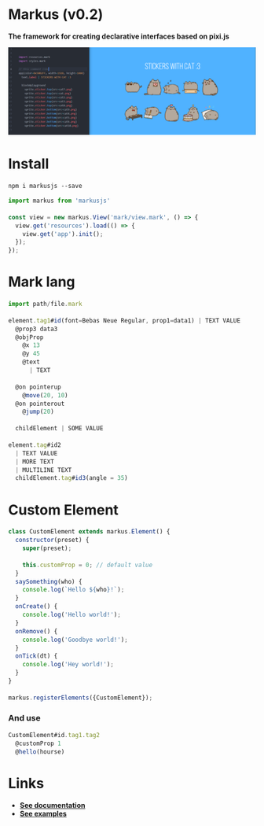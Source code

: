# Markus (v0.2)
__The framework for creating declarative interfaces based on pixi.js__

![preview](preview.png)

# Install
```
npm i markusjs --save
```

```js
import markus from 'markusjs'

const view = new markus.View('mark/view.mark', () => {
  view.get('resources').load(() => {
    view.get('app').init();
  });
});

```

# Mark lang
```js
import path/file.mark

element.tag1#id(font=Bebas Neue Regular, prop1=data1) | TEXT VALUE
  @prop3 data3
  @objProp
    @x 13
    @y 45
    @text
      | TEXT

  @on pointerup
    @move(20, 10)
  @on pointerout
    @jump(20)

  childElement | SOME VALUE

element.tag#id2
  | TEXT VALUE
  | MORE TEXT
  | MULTILINE TEXT
  childElement.tag#id3(angle = 35)
```


# Custom Element
```js
class CustomElement extends markus.Element() {
  constructor(preset) {
    super(preset);

    this.customProp = 0; // default value
  }
  saySomething(who) {
    console.log(`Hello ${who}!`);
  }
  onCreate() {
    console.log('Hello world!');
  }
  onRemove() {
    console.log('Goodbye world!');
  }
  onTick(dt) {
    console.log('Hey world!');
  }
}

markus.registerElements({CustomElement});
```

### And use
```js
CustomElement#id.tag1.tag2
  @customProp 1
  @hello(hourse)
```

# Links
* **[See documentation](https://azbang.github.io/Markus.js/docs/)**
* **[See examples](https://azbang.github.io/Markus.js/examples/)**
